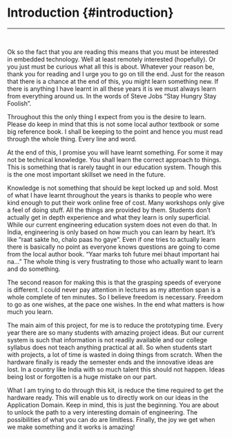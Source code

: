 # Introduction {#introduction}

---

<br/>


Ok so the fact that you are reading this means that you must be interested in embedded technology. Well at least remotely interested \(hopefully\). Or you just must be curious what all this is about. Whatever your reason be, thank you for reading and I urge you to go on till the end. Just for the reason that there is a chance at the end of this, you might learn something new. If there is anything I have learnt in all these years it is we must always learn from everything around us. In the words of Steve Jobs “Stay Hungry Stay Foolish”.

Throughout this the only thing I expect from you is the desire to learn. Please do keep in mind that this is not some local author textbook or some big reference book. I shall be keeping to the point and hence you must read through the whole thing. Every line and word.

At the end of this, I promise you will have learnt something. For some it may not be technical knowledge. You shall learn the correct approach to things. This is something that is rarely taught in our education system. Though this is the one most important skillset we need in the future.

Knowledge is not something that should be kept locked up and sold. Most of what I have learnt throughout the years is thanks to people who were kind enough to put their work online free of cost. Many workshops only give a feel of doing stuff. All the things are provided by them. Students don’t actually get in depth experience and what they learn is only superficial. While our current engineering education system does not even do that. In India, engineering is only based on how much you can learn by heart. It’s like “raat sakte ho, chalo paas ho gaye”. Even if one tries to actually learn there is basically no point as everyone knows questions are going to come from the local author book. “Yaar marks toh future mei bhaut important hai na...” The whole thing is very frustrating to those who actually want to learn and do something.

The second reason for making this is that the grasping speeds of everyone is different. I could never pay attention in lectures as my attention span is a whole complete of ten minutes. So I believe freedom is necessary. Freedom to go as one wishes, at the pace one wishes. In the end what matters is how much you learn.

The main aim of this project, for me is to reduce the prototyping time. Every year there are so many students with amazing project ideas. But our current system is such that information is not readily available and our college syllabus does not teach anything practical at all. So when students start with projects, a lot of time is wasted in doing things from scratch. When the hardware finally is ready the semester ends and the innovative ideas are lost. In a country like India with so much talent this should not happen. Ideas being lost or forgotten is a huge mistake on our part.

What I am trying to do through this kit, is reduce the time required to get the hardware ready. This will enable us to directly work on our ideas in the Application Domain. Keep in mind, this is just the beginning. You are about to unlock the path to a very interesting domain of engineering. The possibilities of what you can do are limitless. Finally, the joy we get when we make something and it works is amazing!

